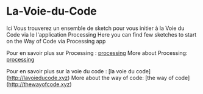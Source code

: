# La-Voie-du-Code

Ici Vous trouverez un ensemble de sketch pour vous initier à la Voie du Code via le l'application Processing
Here you can find few sketches to start on the Way of Code via Processing app

Pour en savoir plus sur Processing : [processing](https://processing.org/)
More about Processing: [processing](https://processing.org/)

Pour en savoir plus sur la voie du code : [la voie du code] (http://lavoieducode.xyz)
More about the way of code: [the way of code] (http://thewayofcode.xyz)
